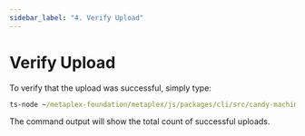 ```yaml
---
sidebar_label: "4. Verify Upload"
---
```


# Verify Upload

To verify that the upload was successful, simply type:

```cmd
ts-node ~/metaplex-foundation/metaplex/js/packages/cli/src/candy-machine-cli.ts verify --keypair ~/.config/solana/devnet.json
```

The command output will show the total count of successful uploads.
